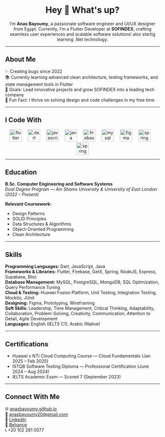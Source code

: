 
<h1 align="center">Hey 👋 What's up?</h1>

<p align="center">I’m <strong>Anas Bayoumy</strong>, a passionate software engineer and UI/UX designer from Egypt. Currently, I’m a Flutter Developer at <strong>SOFINDEX</strong>, crafting seamless user experiences and scalable software solutions! also startig learning .Net technology.</p>

---

## About Me

✨ Creating bugs since 2022  
📚 Currently learning advanced clean architecture, testing frameworks, and state management tools in Flutter  
🎯 Goals: Lead innovative projects and grow SOFINDEX into a leading tech company  
🎲 Fun Fact: I thrive on solving design and code challenges in my free time

---

## I Code With

<div align="center">
  <img src="https://cdn.jsdelivr.net/gh/devicons/devicon/icons/flutter/flutter-original.svg" height="40" alt="flutter logo" />
  <img width="12" />
  <img src="https://cdn.jsdelivr.net/gh/devicons/devicon/icons/dart/dart-original.svg" height="40" alt="dart logo" />
  <img width="12" />
  <img src="https://cdn.jsdelivr.net/gh/devicons/devicon/icons/javascript/javascript-original.svg" height="40" alt="javascript logo" />
  <img width="12" />
  <img src="https://cdn.jsdelivr.net/gh/devicons/devicon/icons/java/java-original.svg" height="40" alt="java logo" />
  <img width="12" />
  <img src="https://cdn.jsdelivr.net/gh/devicons/devicon/icons/firebase/firebase-plain.svg" height="40" alt="firebase logo" />
  <img width="12" />
  <img src="https://cdn.jsdelivr.net/gh/devicons/devicon/icons/mysql/mysql-original.svg" height="40" alt="mysql logo" />
  <img width="12" />
  <img src="https://cdn.jsdelivr.net/gh/devicons/devicon/icons/figma/figma-original.svg" height="40" alt="figma logo" />
  <img width="12" />
  <img src="https://cdn.jsdelivr.net/gh/devicons/devicon/icons/spring/spring-original.svg" height="40" alt="spring logo" /> 
  <img width="12" />
  <img src="https://cdn.jsdelivr.net/gh/devicons/devicon/icons/dotnet/dotnet-original.svg" height="40" alt="spring logo" />
</div>

---

## Education

**B.Sc. Computer Engineering and Software Systems**  
*Dual Degree Program — Ain Shams University & University of East London (2022 – Present)*

**Relevant Coursework:**  
- Design Patterns  
- SOLID Principles  
- Data Structures & Algorithms  
- Object-Oriented Programming  
- Clean Architecture

---

## Skills

**Programming Languages:** Dart, JavaScript, Java  
**Frameworks & Libraries:** Flutter, Firebase, GetX, Spring, NodeJS, Express, Supabase, Bloc  
**Database Management:** MySQL, PostgreSQL, MongoDB, SQL Optimization, Query Performance Tuning  
**Cloud & Testing:** Huawei Fusion Platform, Unit Testing, Integration Testing, Mockito, JUnit  
**Designing:** Figma, Prototyping, Wireframing  
**Soft Skills:** Leadership, Time Management, Critical Thinking, Adaptability, Collaboration, Problem-Solving, Creativity, Communication, Attention to Detail, Agile Development  
**Languages:** English (IELTS C1), Arabic (Native)

---

## Certifications

- Huawei x NTI Cloud Computing Course — Cloud Fundamentals (Jan 2025 – Feb 2025)  
- ISTQB Software Testing Diploma — Professional Certification (June 2024 – Aug 2024)  
- IELTS Academic Exam — Scored 7 (September 2023)

---

## Connect With Me

🌐 [anasbayoumy.github.io](https://anasbayoumy.github.io/)  
📧 [anasbayoumy20@gmail.com](mailto:anasbayoumy20@gmail.com)  
💼 [LinkedIn](https://www.linkedin.com/in/anasbayoumy)  
🎨 [Behance](https://www.behance.net/anasbayoumy)  
📞 +20 102 281 0077
